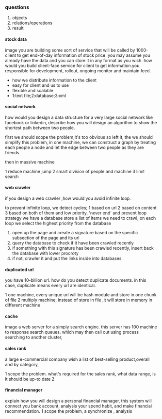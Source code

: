 ### questions
1. objects
2. relations/operations
3. result

#### stock data
image you are building some sort of service that will be called by 1000-client to 
get end-of-day information of stock price.
you may assume you already have the data and you can store it in any format as you wish.
how would you build client-face service for client to get information.you responsible for development,
rollout, ongoing monitor and maintain feed.

* how we distribute information to the client
* easy for client and us to use
* flexible and scalable
* 1:text file;2:database;3:xml

#### social network
how would you design a data structure for a very large social network like facebook or linkedin, 
describe how you will design an algorithm to show the shortest path between two people.

first we should scope the problem,it's too obvious so left it,
the we should simplify this problem,
in one machine,
we can construct a graph by treating each people a node and let the edge between two people as they are friends

then in massive machine

1 reduce machine jump
2 smart division of people and machine
3 limit search

#### web crawler
if you design a web crawler ,how would you avoid infinite loop.

to prevent infinite loop, we detect cycles;
1 based on url
2 based on content
3 based on both of them and low priority, 'never end' and prevent loop
strategy
we have a database store a list of items we need to crawl, on each loop we select the highest priority from the database
1. open up the page and create a signature based on the specific subsection of the page and its url
2. query the database to check if it have been crawled recently
3. if something with this signature has been crawled recently, insert back the database with lower prooroty
4. if not, crawler it and put the links inside into databases 


#### duplicated url
you have 10-billion url. how do you detect duplicate documents.
in this case, duplicate means every url are identical.

1 one machine, every unique url will be hash module and store in one chunk of file
2 multiply machine, instead of store in file ,it will store in memory in different machine

#### cache
image a web server for a simply search engine. this server has 100 machine to response search queues.
which may then call out using process searching to another cluster,

#### sales rank
a large e-commercial company wish a list of best-selling product,overall and by category,

1 scope the problem. what's required for the sales rank, what data range, is it should be up-to date
2 

#### financial manager
explain how you will design a personal financial manager, this system will connect you bank account, 
analysis your spend habit, and make financial recommendation.
1 scope the problem, a synchronize , analysis  
 
